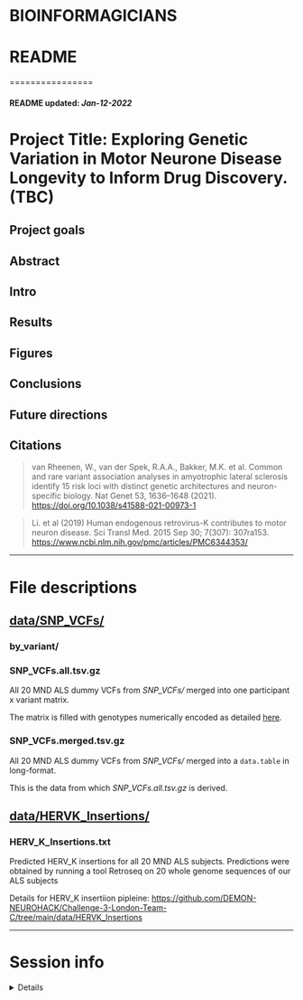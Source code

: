 # BIOINFORMAGICIANS

# README
================
<h4>
README updated: <i>Jan-12-2022</i>
</h4>

# Project Title: Exploring Genetic Variation in Motor Neurone Disease Longevity to Inform Drug Discovery. (TBC)
## Project goals
## Abstract
## Intro
## Results
## Figures
## Conclusions
## Future directions
## Citations

> van Rheenen, W., van der Spek, R.A.A., Bakker, M.K. et al. Common and
> rare variant association analyses in amyotrophic lateral sclerosis
> identify 15 risk loci with distinct genetic architectures and
> neuron-specific biology. Nat Genet 53, 1636–1648 (2021).
> <https://doi.org/10.1038/s41588-021-00973-1>

> Li. et al (2019) Human endogenous retrovirus-K contributes to motor neuron disease. Sci Transl Med. 2015 Sep 30; 7(307): 307ra153. 
>  <https://www.ncbi.nlm.nih.gov/pmc/articles/PMC6344353/>


<hr>


# File descriptions

## [data/SNP\_VCFs/](https://github.com/DEMON-NEUROHACK/Challenge-3-London-Team-C/tree/main/data/SNP_VCFs)

### by\_variant/

### SNP\_VCFs.all.tsv.gz

All 20 MND ALS dummy VCFs from *SNP\_VCFs/* merged into one participant
x variant matrix.

The matrix is filled with genotypes numerically encoded as detailed
[here](https://github.com/DEMON-NEUROHACK/Challenge-3-London-Team-C/blob/main/data/genotype_encodings.csv).

### SNP\_VCFs.merged.tsv.gz

All 20 MND ALS dummy VCFs from *SNP\_VCFs/* merged into a `data.table`
in long-format.

This is the data from which *SNP\_VCFs.all.tsv.gz* is derived.

## [data/HERVK\_Insertions/](https://github.com/DEMON-NEUROHACK/Challenge-3-London-Team-C/tree/main/data/HERVK_Insertions)

### HERV\_K\_Insertions.txt

Predicted HERV\_K insertions for all 20 MND ALS subjects. Predictions were obtained by running a tool Retroseq on 20 whole genome sequences of our ALS subjects

Details for HERV_K insertiion pipleine: https://github.com/DEMON-NEUROHACK/Challenge-3-London-Team-C/tree/main/data/HERVK_Insertions
<hr>

# Session info

<details>

``` r
utils::sessionInfo()
```

    ## R version 4.1.0 (2021-05-18)
    ## Platform: x86_64-apple-darwin17.0 (64-bit)
    ## Running under: macOS Big Sur 10.16
    ## 
    ## Matrix products: default
    ## BLAS:   /Library/Frameworks/R.framework/Versions/4.1/Resources/lib/libRblas.dylib
    ## LAPACK: /Library/Frameworks/R.framework/Versions/4.1/Resources/lib/libRlapack.dylib
    ## 
    ## locale:
    ## [1] en_GB.UTF-8/en_GB.UTF-8/en_GB.UTF-8/C/en_GB.UTF-8/en_GB.UTF-8
    ## 
    ## attached base packages:
    ## [1] stats     graphics  grDevices utils     datasets  methods   base     
    ## 
    ## loaded via a namespace (and not attached):
    ##  [1] compiler_4.1.0  magrittr_2.0.1  fastmap_1.1.0   tools_4.1.0    
    ##  [5] htmltools_0.5.2 yaml_2.2.1      stringi_1.7.6   rmarkdown_2.11 
    ##  [9] knitr_1.37      stringr_1.4.0   xfun_0.29       digest_0.6.29  
    ## [13] rlang_0.4.12    evaluate_0.14

</details>

<br>
